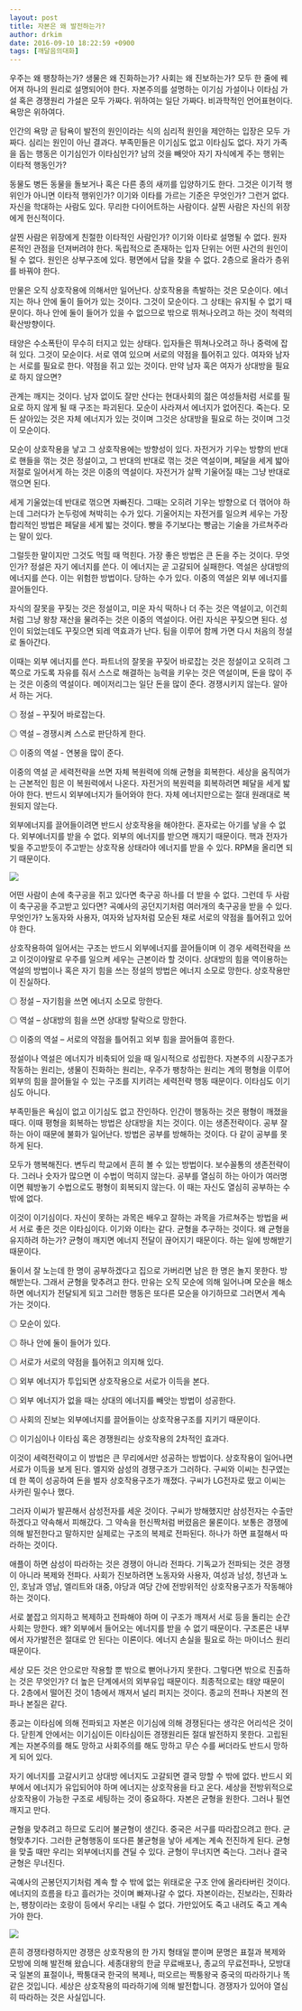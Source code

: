 ```yaml
---
layout: post
title: 자본은 왜 발전하는가?
author: drkim
date: 2016-09-10 18:22:59 +0900
tags: [깨달음의대화]
---
```

우주는 왜 팽창하는가? 생물은 왜 진화하는가? 사회는 왜 진보하는가? 모두 한 줄에 꿰어져 하나의 원리로 설명되어야 한다. 자본주의를 설명하는 이기심 가설이나 이타심 가설 혹은 경쟁원리 가설은 모두 가짜다. 위하여는 일단 가짜다. 비과학적인 언어표현이다. 욕망은 위하여다. 

  


인간의 욕망 곧 탐욕이 발전의 원인이라는 식의 심리적 원인을 제안하는 입장은 모두 가짜다. 심리는 원인이 아닌 결과다. 부족민들은 이기심도 없고 이타심도 없다. 자기 가족을 돕는 행동은 이기심인가 이타심인가? 남의 것을 빼앗아 자기 자식에게 주는 행위는 이타적 행동인가? 

  


동물도 병든 동물을 돌보거나 혹은 다른 종의 새끼를 입양하기도 한다. 그것은 이기적 행위인가 아니면 이타적 행위인가? 이기와 이타를 가르는 기준은 무엇인가? 그런거 없다. 자신을 학대하는 사람도 있다. 무리한 다이어트하는 사람이다. 살찐 사람은 자신의 위장에게 헌신적이다. 

  


살찐 사람은 위장에게 친절한 이타적인 사람인가? 이기와 이타로 설명될 수 없다. 원자론적인 관점을 던져버려야 한다. 독립적으로 존재하는 입자 단위는 어떤 사건의 원인이 될 수 없다. 원인은 상부구조에 있다. 평면에서 답을 찾을 수 없다. 2층으로 올라가 층위를 바꿔야 한다. 

  


만물은 오직 상호작용에 의해서만 일어난다. 상호작용을 촉발하는 것은 모순이다. 에너지는 하나 안에 둘이 들어가 있는 것이다. 그것이 모순이다. 그 상태는 유지될 수 없기 때문이다. 하나 안에 둘이 들어가 있을 수 없으므로 밖으로 뛰쳐나오려고 하는 것이 척력의 확산방향이다. 

  


태양은 수소폭탄이 무수히 터지고 있는 상태다. 입자들은 뛰쳐나오려고 하나 중력에 잡혀 있다. 그것이 모순이다. 서로 엮여 있으며 서로의 약점을 틀어쥐고 있다. 여자와 남자는 서로를 필요로 한다. 약점을 쥐고 있는 것이다. 만약 남자 혹은 여자가 상대방을 필요로 하지 않으면? 

  


관계는 깨지는 것이다. 남자 없이도 잘만 산다는 현대사회의 젊은 여성들처럼 서로를 필요로 하지 않게 될 때 구조는 파괴된다. 모순이 사라져서 에너지가 없어진다. 죽는다. 모든 살아있는 것은 자체 에너지가 있는 것이며 그것은 상대방을 필요로 하는 것이며 그것이 모순이다. 

  


모순이 상호작용을 낳고 그 상호작용에는 방향성이 있다. 자전거가 기우는 방향의 반대로 핸들을 꺾는 것은 정설이고, 그 반대의 반대로 꺾는 것은 역설이며, 페달을 세게 밟아 저절로 일어서게 하는 것은 이중의 역설이다. 자전거가 살짝 기울어질 때는 그냥 반대로 꺾으면 된다. 

  


세게 기울었는데 반대로 꺾으면 자빠진다. 그때는 오히려 기우는 방향으로 더 꺾어야 하는데 그러다가 논두렁에 쳐박히는 수가 있다. 기울어지는 자전거를 일으켜 세우는 가장 합리적인 방법은 페달을 세게 밟는 것이다. 빵을 주기보다는 빵굽는 기술을 가르쳐주라는 말이 있다. 

  


그럴듯한 말이지만 그것도 먹힐 때 먹힌다. 가장 좋은 방법은 큰 돈을 주는 것이다. 무엇인가? 정설은 자기 에너지를 쓴다. 이 에너지는 곧 고갈되어 실패한다. 역설은 상대방의 에너지를 쓴다. 이는 위험한 방법이다. 당하는 수가 있다. 이중의 역설은 외부 에너지를 끌어들인다. 

  


자식의 잘못을 꾸짖는 것은 정설이고, 미운 자식 떡하나 더 주는 것은 역설이고, 이건희처럼 그냥 왕창 재산을 물려주는 것은 이중의 역설이다. 어린 자식은 꾸짖으면 된다. 성인이 되었는데도 꾸짖으면 되레 역효과가 난다. 팀을 이루어 함께 가면 다시 처음의 정설로 돌아간다. 

  


이때는 외부 에너지를 쓴다. 파트너의 잘못을 꾸짖어 바로잡는 것은 정설이고 오히려 그 쪽으로 가도록 자유를 줘서 스스로 해결하는 능력을 키우는 것은 역설이며, 돈을 많이 주는 것은 이중의 역설이다. 메이저리그는 일단 돈을 많이 준다. 경쟁시키지 않는다. 알아서 하는 거다. 

  


◎ 정설 – 꾸짖어 바로잡는다.  
      
◎ 역설 – 경쟁시켜 스스로 판단하게 한다.   
      
◎ 이중의 역설 - 연봉을 많이 준다. 

  


이중의 역설 곧 세력전략을 쓰면 자체 복원력에 의해 균형을 회복한다. 세상을 움직여가는 근본적인 힘은 이 복원력에서 나온다. 자전거의 복원력을 회복하려면 페달을 세게 밟아야 한다. 반드시 외부에너지가 들어와야 한다. 자체 에너지만으로는 절대 원래대로 복원되지 않는다. 

  


외부에너지를 끌어들이려면 반드시 상호작용을 해야한다. 혼자로는 아기를 낳을 수 없다. 외부에너지를 받을 수 없다. 외부의 에너지를 받으면 깨지기 때문이다. 핵과 전자가 빛을 주고받듯이 주고받는 상호작용 상태라야 에너지를 받을 수 있다. RPM을 올리면 되기 때문이다. 

  





![](/files/attach/images/198/391/751/a4.jpg) 

  


어떤 사람이 손에 축구공을 쥐고 있다면 축구공 하나를 더 받을 수 없다. 그런데 두 사람이 축구공을 주고받고 있다면? 곡예사의 공던지기처럼 여러개의 축구공을 받을 수 있다. 무엇인가? 노동자와 사용자, 여자와 남자처럼 모순된 채로 서로의 약점을 틀어쥐고 있어야 한다. 

  


상호작용하여 일어서는 구조는 반드시 외부에너지를 끌어들이며 이 경우 세력전략을 쓰고 이것이야말로 우주를 일으켜 세우는 근본이라 할 것이다. 상대방의 힘을 역이용하는 역설의 방법이나 혹은 자기 힘을 쓰는 정설의 방법은 에너지 소모로 망한다. 상호작용만이 진실하다. 

  


◎ 정설 – 자기힘을 쓰면 에너지 소모로 망한다.  
      
◎ 역설 – 상대방의 힘을 쓰면 상대방 탈락으로 망한다.  
      
◎ 이중의 역설 – 서로의 약점을 틀어쥐고 외부 힘을 끌어들여 흥한다. 

  


정설이나 역설은 에너지가 비축되어 있을 때 일시적으로 성립한다. 자본주의 시장구조가 작동하는 원리는, 생물이 진화하는 원리는, 우주가 팽창하는 원리는 계의 평형을 이루어 외부의 힘을 끌어들일 수 있는 구조를 지키려는 세력전략 행동 때문이다. 이타심도 이기심도 아니다. 

  


부족민들은 욕심이 없고 이기심도 없고 잔인하다. 인간이 행동하는 것은 평형이 깨졌을 때다. 이때 평형을 회복하는 방법은 상대방을 치는 것이다. 이는 생존전략이다. 공부 잘하는 아이 때문에 불화가 일어난다. 방법은 공부를 방해하는 것이다. 다 같이 공부를 못하게 된다. 

  


모두가 행복해진다. 변두리 학교에서 흔히 볼 수 있는 방법이다. 보수꼴통의 생존전략이다. 그러나 숫자가 많으면 이 수법이 먹히지 않는다. 공부를 열심히 하는 아이가 여러명이면 훼방놓기 수법으로도 평형이 회복되지 않는다. 이 때는 자신도 열심히 공부하는 수 밖에 없다. 

  


이것이 이기심이다. 자신이 못하는 과목은 배우고 잘하는 과목을 가르쳐주는 방법을 써서 서로 좋은 것은 이타심이다. 이기와 이타는 같다. 균형을 추구하는 것이다. 왜 균형을 유지하려 하는가? 균형이 깨지면 에너지 전달이 끊어지기 때문이다. 하는 일에 방해받기 때문이다. 

  


둘이서 잘 노는데 한 명이 공부하겠다고 집으로 가버리면 남은 한 명은 놀지 못한다. 방해받는다. 그래서 균형을 맞추려고 한다. 만유는 오직 모순에 의해 일어나며 모순을 해소하면 에너지가 전달되게 되고 그러한 행동은 또다른 모순을 야기하므로 그러면서 계속 가는 것이다. 

  


◎ 모순이 있다.  
      
◎ 하나 안에 둘이 들어가 있다.  
      
◎ 서로가 서로의 약점을 틀어쥐고 의지해 있다.  
      
◎ 외부 에너지가 투입되면 상호작용으로 서로가 이득을 본다.   
      
◎ 외부 에너지가 없을 때는 상대의 에너지를 빼앗는 방법이 성공한다.  
      
◎ 사회의 진보는 외부에너지를 끌어들이는 상호작용구조를 지키기 때문이다.  
      
◎ 이기심이나 이타심 혹은 경쟁원리는 상호작용의 2차적인 효과다. 

  


이것이 세력전략이고 이 방법은 큰 무리에서만 성공하는 방법이다. 상호작용이 일어나면 서로가 이득을 보게 된다. 엘지와 삼성의 경쟁구조가 그러하다. 구씨와 이씨는 친구였는데 한 쪽이 성공하여 돈을 벌자 상호작용구조가 깨졌다. 구씨가 LG전자로 떴고 이씨는 사카린 밀수나 했다. 

  


그러자 이씨가 발끈해서 삼성전자를 세운 것이다. 구씨가 방해했지만 삼성전자는 수출만 하겠다고 약속해서 피해갔다. 그 약속을 헌신짝처럼 버렸음은 물론이다. 보통은 경쟁에 의해 발전한다고 말하지만 실제로는 구조의 복제로 전파된다. 하나가 하면 표절해서 따라하는 것이다. 

  


애플이 하면 삼성이 따라하는 것은 경쟁이 아니라 전파다. 기독교가 전파되는 것은 경쟁이 아니라 복제와 전파다. 사회가 진보하려면 노동자와 사용자, 여성과 남성, 청년과 노인, 호남과 영남, 엘리트와 대중, 야당과 여당 간에 전방위적인 상호작용구조가 작동해야 하는 것이다. 

  


서로 붙잡고 의지하고 복제하고 전파해야 하며 이 구조가 깨져서 서로 등을 돌리는 순간 사회는 망한다. 왜? 외부에서 들어오는 에너지를 받을 수 없기 때문이다. 구조론은 내부에서 자가발전은 절대로 안 된다는 이론이다. 에너지 손실을 필요로 하는 마이너스 원리 때문이다. 

  


세상 모든 것은 안으로만 작용할 뿐 밖으로 뻗어나가지 못한다. 그렇다면 밖으로 진출하는 것은 무엇인가? 더 높은 단계에서의 외부유입 때문이다. 최종적으로는 태양 때문이다. 2층에서 떨어진 것이 1층에서 깨져서 널리 퍼지는 것이다. 종교의 전파나 자본의 전파나 본질은 같다. 

  


종교는 이타심에 의해 전파되고 자본은 이기심에 의해 경쟁된다는 생각은 어리석은 것이다. 닫힌계 안에서는 이기심이든 이타심이든 경쟁원리든 절대 발전하지 못한다. 고립된 계는 자본주의를 해도 망하고 사회주의를 해도 망하고 무슨 수를 써더라도 반드시 망하게 되어 있다. 

  


자기 에너지를 고갈시키고 상대방 에너지도 고갈되면 결국 망할 수 밖에 없다. 반드시 외부에서 에너지가 유입되어야 하며 에너지는 상호작용을 타고 온다. 세상을 전방위적으로 상호작용이 가능한 구조로 세팅하는 것이 중요하다. 자본은 균형을 원한다. 그러나 필연 깨지고 만다. 

  


균형을 맞추려고 하므로 도리어 불균형이 생긴다. 중국은 서구를 따라잡으려고 한다. 균형맞추기다. 그러한 균형행동이 또다른 불균형을 낳아 세계는 계속 전진하게 된다. 균형을 맞출 때만 우리는 외부에너지를 견딜 수 있다. 균형이 무너지면 죽는다. 그러나 결국 균형은 무너진다. 

  


곡예사의 곤봉던지기처럼 계속 할 수 밖에 없는 위태로운 구조 안에 올라타버린 것이다. 에너지의 흐름을 타고 흘러가는 것이며 빠져나갈 수 없다. 자본이라는, 진보라는, 진화라는, 팽창이라는 호랑이 등에서 우리는 내릴 수 없다. 가만있어도 죽고 내려도 죽고 계속 가야 한다. 

  



 
![](/files/attach/images/198/391/751/555.jpg) 

  


흔히 경쟁타령하지만 경쟁은 상호작용의 한 가지 형태일 뿐이며 문명은 표절과 복제와 모방에 의해 발전해 왔습니다. 세종대왕의 한글 무료배포나, 종교의 무료전파나, 모방대국 일본의 표절이나, 짝퉁대국 한국의 복제나, 떠오르는 짝퉁왕국 중국의 따라하기나 똑같은 것입니다. 세상은 상호작용의 따라하기에 의해 발전합니다. 경쟁자가 있어야 열심히 따라하는 것은 사실입니다.